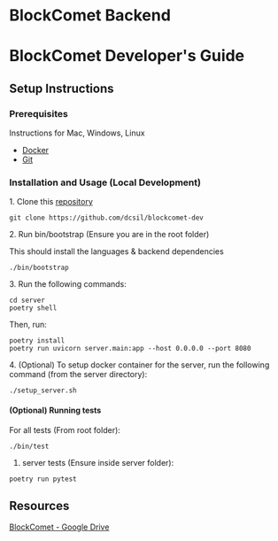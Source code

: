 # BlockComet Backend 

# BlockComet Developer's Guide

## Setup Instructions

### Prerequisites
Instructions for Mac, Windows, Linux
- [Docker](https://docs.docker.com/get-docker/)
- [Git](https://git-scm.com/book/en/v2/Getting-Started-Installing-Git)

### Installation and Usage (Local Development)
1\. Clone this [repository](https://github.com/dcsil/blockcomet-dev)

```
git clone https://github.com/dcsil/blockcomet-dev
```


2\. Run bin/bootstrap (Ensure you are in the root folder)             

This should install the languages & backend dependencies 
```
./bin/bootstrap
```

3\. Run the following commands: 
```
cd server
poetry shell
```
Then, run:
```
poetry install
poetry run uvicorn server.main:app --host 0.0.0.0 --port 8080
```

4\. (Optional) To setup docker container for the server, run the following command (from the server directory): 
```
./setup_server.sh
```

#### (Optional) Running tests
For all tests (From root folder):
``` 
./bin/test
```

1. server tests (Ensure inside server folder):
```
poetry run pytest
```

## Resources
[BlockComet - Google Drive](https://drive.google.com/drive/folders/1Y2Rrer1_6Pn5j8HI7jxWZaM5FnN1wZ13)
